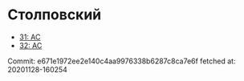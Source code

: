 # Столповский
- [31: AC](31.md)
- [32: AC](32.md)

Commit: e671e1972ee2e140c4aa9976338b6287c8ca7e6f
 fetched at: 20201128-160254
